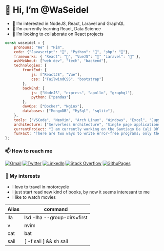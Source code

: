 
# 👋 Hi, I’m @WaSeidel

- 👀 I’m interested in NodeJS, React, Laravel and GraphQL
- 🌱 I’m currently learning React, Data Science
- 💞️ I’m looking to collaborate on React projects

```javascript
const waseidel = {
    pronouns: "He" | "Him",
    code: {"Javascript": "", "Python": "", "php": ""},
    frameworks: { "React": "", "VueJS": "󰡄" "Laravel": "" },
    askMeAbout: ["web dev", "tech", "backend"],
    technologies: {
        frontEnd: {
            js: ["ReactJS", "Vue"],
            css: ["TailwindCSS", "bootstrap"]
        },
        backEnd: {
            js: ["NodeJS", "express", "apollo", "graphql"],
            python: ["pandas"]
        },
        devOps: ["Docker", "Nginx"],
        databases: ["MongoDB", "MySql", "sqlite"],
    },
    tools: ["VSCode", "NeoVim", "Arch Linux", "Windows", "Excel", "Jupyter"],
    architecture: ["Serverless Architecture", "Single page applications"],
    currentProject: "I am currently working on the Santiago De Cali BRT System as a Jr Data Analyst",
    funFact: "There are two ways to write error-free programs; only the third one works"
};
```


### 📫 How to reach me 
[![Gmail](https://img.shields.io/badge/Gmail-D14836?style=for-the-badge&logo=gmail&logoColor=white)](mailto:WaSeiDel@gmail.com)
[![Twitter](https://img.shields.io/badge/Twitter-%231DA1F2.svg?style=for-the-badge&logo=Twitter&logoColor=white)](https://twitter.com/WaSeidel)
[![LinkedIn](https://img.shields.io/badge/linkedin-%230077B5.svg?style=for-the-badge&logo=linkedin&logoColor=white)](https://linkedin.com/in/waseidel)
[![Stack Overflow](https://img.shields.io/badge/-Stackoverflow-FE7A16?style=for-the-badge&logo=stack-overflow&logoColor=white)](https://stackoverflow.com/users/11681478/walther-seidel)
[![GithuPages](https://img.shields.io/badge/github-121013?style=for-the-badge&logo=github&logoColor=white)](https://github.com/waseidel/waseidel)

### 📝 My interests
- I love to travel in motorcycle
- I just start read new kind of books, by now it seems interesant to me
- I like to watch movies

| Alias | command |
|-------|---------|
| lla   | lsd -lha --group-dirs=first |
| v     | nvim    |
| cat   | bat     |
| sail  | [ -f sail ] && sh sail || sh vendor/bin/sail |

